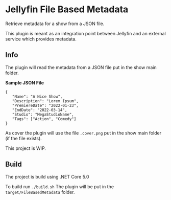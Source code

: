 # Jellyfin File Based Metadata

Retrieve metadata for a show from a JSON file.

This plugin is meant as an integration point between Jellyfin and an external service which provides metadata.

## Info

The plugin will read the metadata from a JSON file put in the show main folder.

<b>Sample JSON File</b>
```
{
   "Name": "A Nice Show",
   "Description": "Lorem Ipsum",
   "PremiereDate": "2022-01-23",
   "EndDate": "2022-03-14",
   "Studio": "MegaStudioName",
   "Tags": ["Action", "Comedy"]
}
```

As cover the plugin will use the file `.cover.png` put in the show main folder (if the file exists).

This project is WIP.

## Build

The project is build using .NET Core 5.0

To build run `./build.sh`
The plugin will be put in the `target/FileBasedMetadata` folder.

